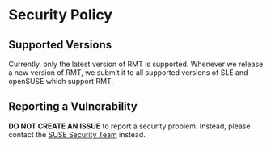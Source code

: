# Security Policy

## Supported Versions

Currently, only the latest version of RMT is supported. Whenever we release a new version of RMT, we submit it to all supported versions of SLE and openSUSE which support RMT.

## Reporting a Vulnerability

**DO NOT CREATE AN ISSUE** to report a security problem. Instead, please contact the [SUSE Security Team](https://www.suse.com/support/security/contact/) instead.
